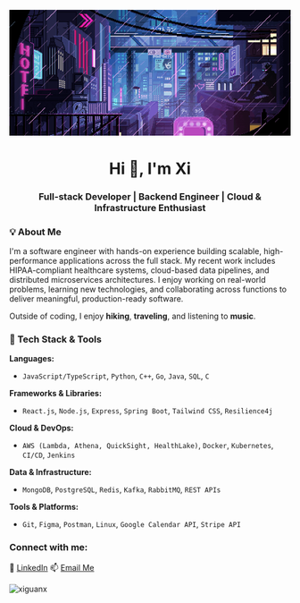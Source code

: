 <p align = "center" ><img src = "https://github.com/xiguanx/xiguanx/blob/main/pixels.gif?raw=true" width = 600></p>
<h1 align="center">Hi 👋, I'm Xi</h1>
<h3 align="center">Full-stack Developer | Backend Engineer | Cloud & Infrastructure Enthusiast</h3>

<h3 align="left">💡 About Me</h3>

I'm a software engineer with hands-on experience building scalable, high-performance applications across the full stack. My recent work includes HIPAA-compliant healthcare systems, cloud-based data pipelines, and distributed microservices architectures. I enjoy working on real-world problems, learning new technologies, and collaborating across functions to deliver meaningful, production-ready software. 

Outside of coding, I enjoy **hiking**, **traveling**, and listening to **music**.

<h3 align="left">🚀 Tech Stack & Tools </h3>

**Languages:**  
- `JavaScript/TypeScript`, `Python`, `C++`, `Go`, `Java`, `SQL`, `C`

**Frameworks & Libraries:**  
- `React.js`, `Node.js`, `Express`, `Spring Boot`, `Tailwind CSS`, `Resilience4j`

**Cloud & DevOps:**  
- `AWS (Lambda, Athena, QuickSight, HealthLake)`, `Docker`, `Kubernetes`, `CI/CD`, `Jenkins`

**Data & Infrastructure:**  
- `MongoDB`, `PostgreSQL`, `Redis`, `Kafka`, `RabbitMQ`, `REST APIs`

**Tools & Platforms:**  
- `Git`, `Figma`, `Postman`, `Linux`, `Google Calendar API`, `Stripe API`

<h3 align="left">Connect with me:</h3>

🔗 [LinkedIn](https://www.linkedin.com/in/xi-guan-047394a7/)
📫 [Email Me](mailto:xiguan710@gmail.com) 

<p><img align="center" src="https://github-readme-stats.vercel.app/api/top-langs?username=xiguanx&show_icons=true&locale=en&layout=compact" alt="xiguanx" /> </p>
